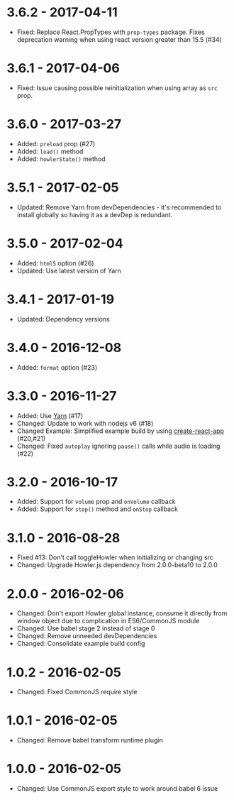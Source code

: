 # 3.6.2 - 2017-04-11

- Fixed: Replace React.PropTypes with `prop-types` package. Fixes deprecation warning when using react version greater than 15.5 (#34)


# 3.6.1 - 2017-04-06

- Fixed: Issue causing possible reinitialization when using array as `src` prop.


# 3.6.0 - 2017-03-27

- Added: `preload` prop (#27)
- Added: `load()` method
- Added:  `howlerState()` method


# 3.5.1 - 2017-02-05

- Updated: Remove Yarn from devDependencies - it's recommended to install globally so having it  as a devDep is redundant.


# 3.5.0 - 2017-02-04

- Added: `html5` option (#26)
- Updated: Use latest version of Yarn


# 3.4.1 - 2017-01-19

- Updated: Dependency versions


# 3.4.0 - 2016-12-08

- Added: `format` option (#23)


# 3.3.0 - 2016-11-27

- Added: Use [Yarn](https://yarnpkg.com/) (#17)
- Changed: Update to work with nodejs v6 (#18)
- Changed Example: Simplified example build by using [create-react-app](https://github.com/facebookincubator/create-react-app) (#20,#21)
- Changed: Fixed `autoplay` ignoring `pause()` calls while audio is loading (#22)


# 3.2.0 - 2016-10-17

- Added: Support for `volume` prop and `onVolume` callback
- Added: Support for `stop()` method and `onStop` callback

# 3.1.0 - 2016-08-28

- Fixed #13: Don't call toggleHowler when initializing or changing src
- Changed: Upgrade Howler.js dependency from 2.0.0-beta10 to 2.0.0

# 2.0.0 - 2016-02-06

- Changed: Don't export Howler global instance, consume it
directly from window object due to complication in
ES6/CommonJS module
- Changed: Use babel stage 2 instead of stage 0
- Changed: Remove unneeded devDependencies
- Changed: Consolidate example build config

# 1.0.2 - 2016-02-05

- Changed: Fixed CommonJS require style

# 1.0.1 - 2016-02-05

- Changed: Remove babel transform runtime plugin

# 1.0.0 - 2016-02-05

- Changed: Use CommonJS export style to work around babel 6 issue
